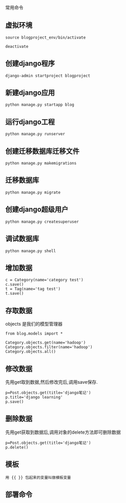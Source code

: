  常用命令

## 虚拟环境

```
source blogproject_env/bin/activate

deactivate
```

## 创建django程序

```
django-admin startproject blogproject
```

## 新建django应用

```
python manage.py startapp blog
```

## 运行django工程

```
python manage.py runserver
```

## 创建迁移数据库迁移文件

```
python manage.py makemigrations
```

## 迁移数据库

```
python manage.py migrate
```

## 创建django超级用户

```
python manage.py createsuperuser
```

## 调试数据库

```
python manage.py shell
```

## 增加数据
```
c = Category(name='category test')
c.save()
t = Tag(name='tag test')
t.save()
```
## 存取数据

objects 是我们的模型管理器

```
from blog.models import *

Category.objects.get(name='hadoop')
Category.objects.filter(name='hadoop')
Category.objects.all()

```

## 修改数据

先用get取到数据,然后修改完后,调用save保存.

```
p=Post.objects.get(title='django笔记')
p.title='django learning'
p.save()
```

## 删除数据

先用get获取到数据后,调用对象的delete方法即可删除数据
```
p=Post.objects.get(title='django笔记')
p.delete()
```

## 模板

```
用 {{ }} 包起来的变量叫做模板变量
```

## 部署命令